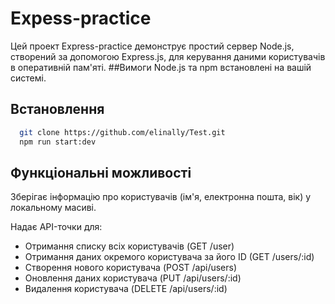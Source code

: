 # Expess-practice
Цей проект Express-practice демонструє простий сервер Node.js, створений за допомогою Express.js, для керування даними користувачів в оперативній пам'яті.
##Вимоги
 Node.js та npm встановлені на вашій системі.
## Встановлення
``` bash
  git clone https://github.com/elinally/Test.git
  npm run start:dev 
```
## Функціональні можливості
Зберігає інформацію про користувачів (ім'я, електронна пошта, вік) у локальному масиві.

Надає API-точки для:
+ Отримання списку всіх користувачів (GET /user)
+ Отримання даних окремого користувача за його ID (GET /users/:id)
+ Створення нового користувача (POST /api/users)
+ Оновлення даних користувача (PUT /api/users/:id)
+ Видалення користувача (DELETE /api/users/:id)
